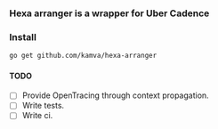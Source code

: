 ### Hexa arranger is a wrapper for Uber Cadence

### Install
```bash
go get github.com/kamva/hexa-arranger
```


#### TODO
- [ ] Provide OpenTracing through context propagation.
- [ ] Write tests.
- [ ] Write ci.